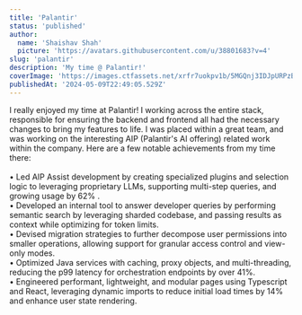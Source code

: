 ```yaml
---
title: 'Palantir'
status: 'published'
author:
  name: 'Shaishav Shah'
  picture: 'https://avatars.githubusercontent.com/u/38801683?v=4'
slug: 'palantir'
description: 'My time @ Palantir!'
coverImage: 'https://images.ctfassets.net/xrfr7uokpv1b/5MGQnj3IDJpURPzBDnXklZ/b7eed64a4f71a959250e19ec76bdf5de/Palantir_Chevron.png'
publishedAt: '2024-05-09T22:49:05.529Z'
---
```


I really enjoyed my time at Palantir! I working across the entire stack, responsible for ensuring the backend and frontend all had the necessary changes to bring my features to life. I was placed within a great team, and was working on the interesting AIP (Palantir's AI offering) related work within the company. Here are a few notable achievements from my time there:\
\
• Led AIP Assist development by creating specialized plugins and selection logic to leveraging proprietary LLMs, supporting multi-step queries, and growing usage by 62% .\
• Developed an internal tool to answer developer queries by performing semantic search by leveraging sharded codebase, and passing results as context while optimizing for token limits.\
• Devised migration strategies to further decompose user permissions into smaller operations, allowing support for granular access control and view-only modes.\
• Optimized Java services with caching, proxy objects, and multi-threading, reducing the p99 latency for orchestration endpoints by over 41%.\
• Engineered performant, lightweight, and modular pages using Typescript and React, leveraging dynamic imports to reduce initial load times by 14% and enhance user state rendering.